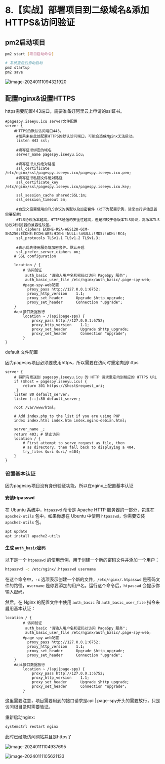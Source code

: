 # 8.【实战】部署项目到二级域名&添加HTTPS&访问验证

## pm2启动项目

```sh
pm2 start [项目启动命令]

# 系统重启后自动启动
pm2 startup
pm2 save 
```

![image-20240111094321920](https://s2.loli.net/2024/01/11/tqxKdn92Q1Izwve.png)

## 配置nginx&设置HTTPS

https需要配置443端口，需要准备好阿里云上申请的ssl证书。

```nginx
#pagespy.iseeyu.icu server文件配置
server {
	#HTTPS的默认访问端口443。
     #如果未在此处配置HTTPS的默认访问端口，可能会造成Nginx无法启动。
     listen 443 ssl;
     
     #填写证书绑定的域名
     server_name pagespy.iseeyu.icu;
 
     #填写证书文件绝对路径
     ssl_certificate /etc/nginx/ssl/pagespy.iseeyu.icu/pagespy.iseeyu.icu.pem;
     #填写证书私钥文件绝对路径
     ssl_certificate_key /etc/nginx/ssl/pagespy.iseeyu.icu/pagespy.iseeyu.icu.key;
 
     ssl_session_cache shared:SSL:1m;
     ssl_session_timeout 5m;
	 
     #自定义设置使用的TLS协议的类型以及加密套件（以下为配置示例，请您自行评估是否需要配置）
     #TLS协议版本越高，HTTPS通信的安全性越高，但是相较于低版本TLS协议，高版本TLS协议对浏览器的兼容性较差。
     ssl_ciphers ECDHE-RSA-AES128-GCM-SHA256:ECDHE:ECDH:AES:HIGH:!NULL:!aNULL:!MD5:!ADH:!RC4;
     ssl_protocols TLSv1.1 TLSv1.2 TLSv1.3;

     #表示优先使用服务端加密套件。默认开启
     ssl_prefer_server_ciphers on;
	# SSL configuration

	location / {
		# 访问验证
		 auth_basic "请输入用户名和密码以访问 PageSpy 服务";
         auth_basic_user_file /etc/nginx/auth_basic/.page-spy-web;
		#page-spy-web配置
		  proxy_pass http://127.0.0.1:6752;
          proxy_http_version    1.1;
          proxy_set_header      Upgrade $http_upgrade;
          proxy_set_header      Connection "upgrade";
	}
	#api接口数据放行
    	location ~ /(api|page-spy) {
            proxy_pass http://127.0.0.1:6752;
            proxy_http_version    1.1;
            proxy_set_header      Upgrade $http_upgrade;
            proxy_set_header      Connection "upgrade";
        }
}
```

default 文件配置

因为pagespy项目必须要使用https，所以需要在访问时重定向到https

```nginx
server {
    # 将所有发送到 pagespy.iseeyu.icu 的 HTTP 请求重定向到相应的 HTTPS URL
	if ($host = pagespy.iseeyu.icu) {
        return 301 https://$host$request_uri;
     }
	listen 80 default_server;
	listen [::]:80 default_server;
    
	root /var/www/html;

	# Add index.php to the list if you are using PHP
	index index.html index.htm index.nginx-debian.html;

	server_name _;
	return 403; # 禁止访问
	location / {
		# First attempt to serve request as file, then
		# as directory, then fall back to displaying a 404.
		try_files $uri $uri/ =404;
	}
}
```

### 设置基本认证

因为pagespy项目没有身份验证功能，所以在nginx上配置基本认证

#### 安装htpasswd

在 Ubuntu 系统中，`htpasswd` 命令是 Apache HTTP 服务器的一部分，包含在 `apache2-utils` 包中。如果你想在 Ubuntu 中使用 `htpasswd`，你需要安装 `apache2-utils` 包。

```sh
apt update 
apt install apache2-utils
```

#### 生成 `auth_basic`密码

以下是一个 `htpasswd` 的使用示例，用于创建一个新的密码文件并添加一个用户：

```sh
htpasswd -c /etc/nginx/.htpasswd username
```

在这个命令中，`-c` 选项表示创建一个新的文件，`/etc/nginx/.htpasswd` 是密码文件的路径，`username` 是你要添加的用户名。运行这个命令后，`htpasswd` 会提示你输入密码。

然后，在 Nginx 的配置文件中使用 `auth_basic` 和 `auth_basic_user_file` 指令来启用基本认证：

```nginx
location / {
		# 访问验证
		 auth_basic "请输入用户名和密码以访问 PageSpy 服务";
         auth_basic_user_file /etc/nginx/auth_basic/.page-spy-web;
		#page-spy-web配置
		  proxy_pass http://127.0.0.1:6752;
          proxy_http_version    1.1;
          proxy_set_header      Upgrade $http_upgrade;
          proxy_set_header      Connection "upgrade";
	}
	#api接口数据放行
    	location ~ /(api|page-spy) {
            proxy_pass http://127.0.0.1:6752;
            proxy_http_version    1.1;
            proxy_set_header      Upgrade $http_upgrade;
            proxy_set_header      Connection "upgrade";
        }
```

这里需要注意，项目需要用到的接口请求是api | page-spy开头的需要放行，只是访问根目录时需要验证。

重新启动nginx: 

```sh
systemctrl restart nginx
```

此时已经能访问网站并且是https了

![image-20240111104937695](https://s2.loli.net/2024/01/11/TlYt28igoLrZwOm.png)

![image-20240111105621133](https://s2.loli.net/2024/01/11/SrAkTvZMHsB63Lx.png)